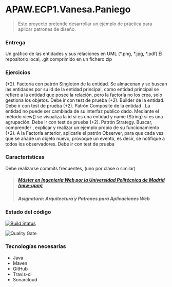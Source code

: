 # APAW.ECP1.Vanesa.Paniego
> Este proyecto pretende desarrollar un ejemplo de práctica para aplicar patrones de diseño.

### Entrega
Un gráfico de las entidades y sus relaciones en UML (*.png, *.jpg, *.pdf)
El repositorio local,  .git comprimido en un fichero zip

### Ejercicios
(+2). Factoría con patrón Singleton de la entidad. Se almacenan y se buscan las entidades por su id de la entidad principal, como entidad principal se refiere a la entidad que posee la relación, pero la factoría no los crea, solo gestiona los objetos. Debe ir con test de prueba
(+2). Builder de la entidad. Debe ir con test de prueba
(+2). Patrón Composite de la entidad . La entidad no puede ser cambiada de su interfaz publico dado. Mediante el método view() se visualiza la id si es una entidad y name (String) si es una agrupación. Debe ir con test de prueba
(+2). Patrón Strategy. Buscar, comprender , explicar y realizar un ejemplo propio de su funcionamiento
(+2). A la Factoría anterior,  aplicarle el patrón Observer, para que cada vez que se añade un objeto nuevo, provoque un evento, es decir, se notifique a todos los observadores.  Debe ir con test de prueba

### Características
Debe realizarse commits frecuentes, (uno por clase o similar)

> ##### [Máster en Ingeniería Web por la Universidad Politécnica de Madrid (miw-upm)](http://miw.etsisi.upm.es)
> ##### Asignatura: *Arquitectura y Patrones para Aplicaciones Web*

### Estado del código

[![Build Status](https://travis-ci.org/miw-upm/IWVG-forge.svg?branch=develop)](https://travis-ci.org/miw-upm/IWVG-forge)

![Quality Gate](https://sonarcloud.io/api/project_badges/measure?project=es.upm.miw%3AIWVG-forge&metric=alert_status)


### Tecnologías necesarias
* Java
* Maven
* GitHub
* Travis-ci
* Sonarcloud
